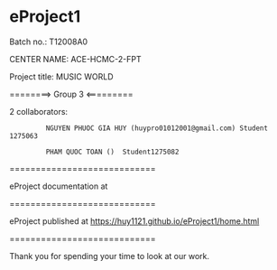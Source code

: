 # eProject1


Batch no.: T12008A0

CENTER NAME: ACE-HCMC-2-FPT

Project title: MUSIC WORLD

========> Group 3 <=========

2 collaborators:

             NGUYEN PHUOC GIA HUY (huypro01012001@gmail.com) Student 1275063

             PHAM QUOC TOAN ()	Student1275082
             
            
============================

eProject documentation at 

============================

eProject published at https://huy1121.github.io/eProject1/home.html

============================

Thank you for spending your time to look at our work.

